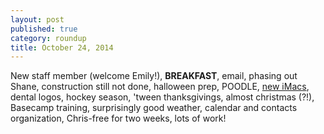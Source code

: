 ```yaml
---
layout: post
published: true
category: roundup
title: October 24, 2014
---
```


New staff member (welcome Emily!), **BREAKFAST**, email, phasing out Shane, construction still not done, halloween prep, POODLE, [new iMacs](https://www.apple.com/imac-with-retina/), dental logos, hockey season, 'tween thanksgivings, almost christmas (?!), Basecamp training, surprisingly good weather, calendar and contacts organization, Chris-free for two weeks, lots of work!